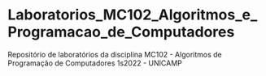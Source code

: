 # Laboratorios_MC102_Algoritmos_e_Programacao_de_Computadores
Repositório de laboratórios da disciplina MC102 - Algoritmos de Programação de Computadores 1s2022 - UNICAMP
